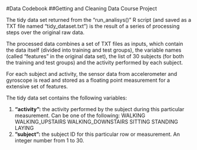 #Data Codebook
##Getting and Cleaning Data Course Project

The tidy data set returned from the “run_analisys()” R script (and saved as a TXT file named “tidy_dataset.txt”) is the result of a series of processing steps over the original raw data.

The processed data combines a set of TXT files as inputs, which contain the data itself (divided into training and test groups), the variable names (called “features” in the original data set), the list of 30 subjects (for both the training and test groups) and the activity performed by each subject.

For each subject and activity, the sensor data from accelerometer and gyroscope is read and stored as a floating point measurement for a extensive set of features.

The tidy data set contains the following variables:

1. **“activity”:** the activity performed by the subject during this particular measurement. Can be one of the following: 
		WALKING
		WALKING_UPSTAIRS
		WALKING_DOWNSTAIRS
		SITTING
		STANDING
		LAYING
2. **”subject”:** the subject ID for this particular row or measurement. An integer number from 1 to 30.
